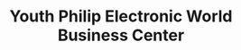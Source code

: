 ---
title: "Youth Philip Electronic World Business Center"
url: /ganta/youth-philip-electronic-world-business-center/
shop: Elektronik
---
